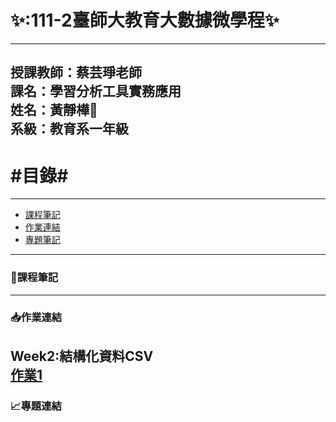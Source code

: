 ✨:111-2臺師大教育大數據微學程:sparkles:
=========================
---
授課教師：蔡芸琤老師
<br/>課名：學習分析工具實務應用
<br/>姓名：黃靜樺:frog:
<br/>系級：教育系一年級
---
#目錄#
========
---
* [課程筆記](#jump1)
* [作業連結](#jump2)
* [專題筆記](#jump3)

---
### <span id="jump1">:bookmark_tabs:課程筆記</span>
---
### <span id="jump2">:inbox_tray:作業連結</span>
Week2:結構化資料CSV
<br/>[作業1](https://github.com/tobyright6277/LAT_repo/blob/main/Week2/FirstTest-checkpoint.ipynb)
---
### <span id="jump3">:chart_with_upwards_trend:專題連結</span>
